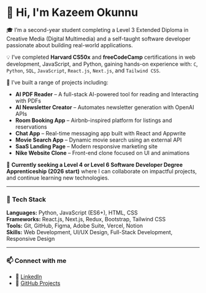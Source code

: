 # 👋 Hi, I'm Kazeem Okunnu

🎓 I’m a second-year student completing a Level 3 Extended Diploma in Creative Media (Digital Multimedia) and a self-taught software developer passionate about building real-world applications.

💡 I’ve completed **Harvard CS50x** and **freeCodeCamp** certifications in web development, JavaScript, and Python, gaining hands-on experience with:
`C`, `Python`, `SQL`, `JavaScript`, `React.js`, `Next.js`, and `Tailwind CSS`.

🚀 I’ve built a range of projects including:
- **AI PDF Reader** – A full-stack AI-powered tool for reading and Interacting with PDFs  
- **AI Newsletter Creator** – Automates newsletter generation with OpenAI APIs  
- **Room Booking App** – Airbnb-inspired platform for listings and reservations  
- **Chat App** – Real-time messaging app built with React and Appwrite  
- **Movie Search App** – Dynamic movie search using an external API  
- **SaaS Landing Page** – Modern responsive marketing site  
- **Nike Website Clone** – Front-end clone focused on UI and animations  

🎯 **Currently seeking a Level 4 or Level 6 Software Developer Degree Apprenticeship (2026 start)** where I can collaborate on impactful projects, and continue learning new technologies.

---

### 🧰 **Tech Stack**
**Languages:** Python, JavaScript (ES6+), HTML, CSS  
**Frameworks:** React.js, Next.js, Redux, Bootstrap, Tailwind CSS  
**Tools:** Git, GitHub, Figma, Adobe Suite, Vercel, Notion  
**Skills:** Web Development, UI/UX Design, Full-Stack Development, Responsive Design

---

### 📫 **Connect with me**
- 💼 [LinkedIn](https://www.linkedin.com/in/kazeem-okunnu-a75ba6291/)
- 🧠 [GitHub Projects](https://github.com/kazeem-okunnu)
